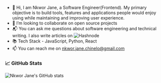 - 👋 Hi, I am Nkwor Jane, a Software Engineer(Frontend). My primary objective is to build tools, features and applications people would enjoy using while maintaining and improving user experience.
- 💞️ I’m looking to collaborate on open source projects
-  :mailbox_with_mail: You can ask me questions about software engineering and technical writing. I also write articles on ![Hashnode](https://justjane.hashnode.dev/)
-  :books: Tech Stack - JavaScript, Python, React
- 📫  You can reach me on nkwor.jane.chinelo@gmail.com

<!---
Nkwor-Jane/Nkwor-Jane is a ✨ special ✨ repository because its `README.md` (this file) appears on your GitHub profile.
You can click the Preview link to take a look at your changes.
--->

### :chart_with_upwards_trend: GitHub Stats
![Nkwor Jane's GitHub stats](https://github-readme-stats.vercel.app/api?username=Nkwor-Jane&show_icons=true&theme=radical)
